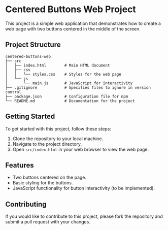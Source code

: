 # Centered Buttons Web Project

This project is a simple web application that demonstrates how to create a web page with two buttons centered in the middle of the screen. 

## Project Structure

```
centered-buttons-web
├── src
│   ├── index.html        # Main HTML document
│   ├── css
│   │   └── styles.css    # Styles for the web page
│   └── js
│       └── main.js       # JavaScript for interactivity
├── .gitignore            # Specifies files to ignore in version control
├── package.json          # Configuration file for npm
└── README.md             # Documentation for the project
```

## Getting Started

To get started with this project, follow these steps:

1. Clone the repository to your local machine.
2. Navigate to the project directory.
3. Open `src/index.html` in your web browser to view the web page.

## Features

- Two buttons centered on the page.
- Basic styling for the buttons.
- JavaScript functionality for button interactivity (to be implemented).

## Contributing

If you would like to contribute to this project, please fork the repository and submit a pull request with your changes.